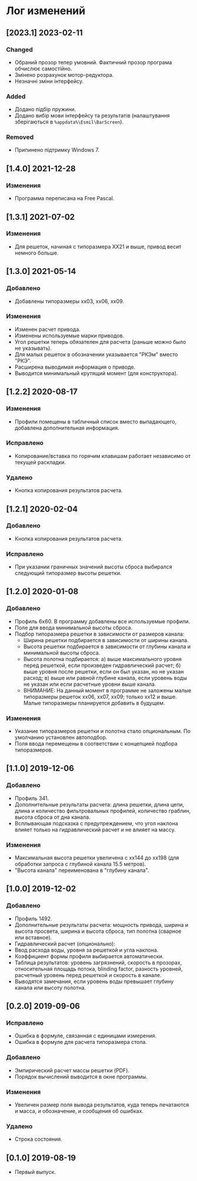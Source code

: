 # Лог изменений

[//]: # (YYYY-MM-DD)
[//]: # (Added, Changed, Fixed, Deprecated, Removed, Security)

## [2023.1] 2023-02-11

### Changed

- Обраний прозор тепер умовний. Фактичний прозор програма обчислює самостійно.
- Змінено розрахунок мотор-редуктора.
- Незначні зміни інтерфейсу.

### Added

- Додано підбір пружини.
- Додано вибір мови інтерфейсу та результатів (налаштування зберігаються в `%appdata%\Esmil\BarScreen`).

### Removed

- Припинено підтримку Windows 7.

## [1.4.0] 2021-12-28

### Изменения

- Программа переписана на Free Pascal.

## [1.3.1] 2021-07-02

### Изменения

- Для решеток, начиная с типоразмера ХХ21 и выше, привод весит немного больше.

## [1.3.0] 2021-05-14

### Добавлено

- Добавлены типоразмеры хх03, хх06, хх09.

### Изменения

- Изменен расчет привода.
- Изменены используемые марки приводов.
- Угол решетки теперь обязателен для расчета (раньше можно было не указывать).
- Для малых решеток в обозначении указывается "РКЭм" вместо "РКЭ".
- Расширена выводимая информация о приводе.
- Выводится минимальный крутящий момент (для конструктора).

## [1.2.2] 2020-08-17

### Изменения

- Профили помещены в табличный список вместо выпадающего, добавлена дополнительная информация.

### Исправлено

- Копирование/вставка по горячим клавишам работает независимо от текущей раскладки.

### Удалено

- Кнопка копирования результатов расчета.

## [1.2.1] 2020-02-04

### Добавлено

- Кнопка копирования результатов расчета.

### Исправлено

- При указании граничных значений высоты сброса выбирался следующий типоразмер высоты решетки.

## [1.2.0] 2020-01-08

### Добавлено

- Профиль 6х60. В программу добавлены все используемые профили.
- Поле для ввода минимальной высоты сброса.
- Подбор типоразмера решетки в зависимости от размеров канала:
  - Ширина решетки подбирается в зависимости от ширины канала.
  - Высота решетки подбирается в зависимости от глубины канала и минимальной высоты сброса.
  - Высота полотна подбирается: а) выше максимального уровня перед решеткой, если произведен гидравлический расчет; б) выше уровня после решетки, если он был указан, но не указан расход; в) выше или равной глубине канала, если уровень воды не указан или если расчетные уровни выше канала.
  - ВНИМАНИЕ: На данный момент в программе не заложены малые типоразмеры решеток хх06, хх07, хх09; только хх12 и выше. Малые типоразмеры планируется добавить в будущем.

### Изменения

- Указание типоразмеров решетки и полотна стало опциональным. По умолчанию установлен автоподбор.
- Поля ввода перемещены в соответствии с концепцией подбора типоразмеров.

## [1.1.0] 2019-12-06

### Добавлено

- Профиль 341.
- Дополнительные результаты расчета: длина решетки, длина цепи, длина и количество фильтровальных профилей, количество граблин, высота сброса от дна канала.
- Всплывающая подсказка с предупреждением, что угол наклона влияет только на гидравлический расчет и не влияет на массу.

### Изменения

- Максимальная высота решетки увеличена с хх144 до хх198 (для обработки запроса с глубиной канала 15.5 метров).
- "Высота канала" переименована в "глубину канала".

## [1.0.0] 2019-12-02

### Добавлено

- Профиль 1492.
- Дополнительные результаты расчета: мощность привода, ширина и высота просвета, ширина и высота сброса, тип полотна (сварное или вставное).
- Гидравлический расчет (опционально):
 - Ввод расхода воды, уровня за решеткой и угла наклона.
 - Коэффициент формы профиля выбирается автоматически.
 - Таблица результатов: уровень загрязнений, скорость в прозорах, относительная площадь потока, blinding factor, разность уровней, расчетный уровень перед решеткой и скорость в канале.
 - Выводятся замечания, если уровень воды превышает глубину канала или высоту полотна.

## [0.2.0] 2019-09-06

### Исправлено

- Ошибка в формуле, связанная с единицами измерения.
- Ошибка в формуле для расчета типоразмера стола.

### Добавлено

- Эмпирический расчет массы решетки (PDF).
- Порядок вычислений выводится в окне программы.

### Изменения

- Увеличен размер поля вывода результатов, куда теперь печатаются и масса, и обозначение, и сообщения об ошибках.

### Удалено

- Строка состояния.

## [0.1.0] 2019-08-19

- Первый выпуск.
